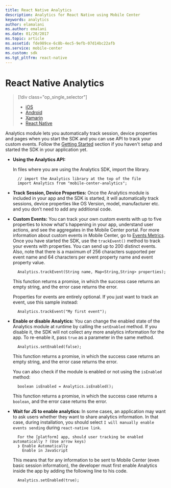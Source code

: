 ```yaml
---
title: React Native Analytics
description: Analytics for React Native using Mobile Center
keywords: analytics
author: elamalani
ms.author: emalani
ms.date: 01/20/2017
ms.topic: article
ms.assetid: fde989ce-6c8b-4ec5-9efb-07d14bc22afb
ms.service: mobile-center
ms.custom: sdk
ms.tgt_pltfrm: react-native
---
```


# React Native Analytics

> [!div class="op_single_selector"]
> * [iOS](ios.md)
> * [Android](android.md)
> * [Xamarin](xamarin.md)
> * [React Native](react-native.md)

Analytics module lets you automatically track session, device properties and pages when you start the SDK and you can use API to track your custom events. Follow the [Getting Started](~/sdk/getting-started/react-native.md#2-add-Mobile-Center-sdk-modules) section if you haven't setup and started the SDK in your application yet.

* **Using the Analytics API:**

   In files where you are using the Analytics SDK, import the library.

        // import the Analytics library at the top of the file
        import Analytics from "mobile-center-analytics";

* **Track Session, Device Properties:**  Once the Analytics module is included in your app and the SDK is started, it will automatically track sessions, device properties like OS Version, model, manufacturer etc. and you don’t need to add any additional code.

* **Custom Events:** You can track your own custom events with up to five properties to know what's happening in your app, understand user actions, and see the aggregates in the Mobile Center portal. For more information about custom events in Mobile Center, go to [Events Metrics](~/analytics/understand-events.md). Once you have started the SDK, use the `trackEvent()` method to track your events with properties. You can send up to 200 distinct events. Also, note that there is a maximum of 256 characters supported per event name and 64 characters per event property name and event property value.

        Analytics.trackEvent(String name, Map<String,String> properties);

    This function returns a promise, in which the success case returns an empty string, and the error case returns the error.

    Properties for events are entirely optional. If you just want to track an event, use this sample instead:

        Analytics.trackEvent("My first event");

* **Enable or disable Analytics:**  You can change the enabled state of the Analytics module at runtime by calling the `setEnabled` method. If you disable it, the SDK will not collect any more analytics information for the app. To re-enable it, pass `true` as a parameter in the same method.

        Analytics.setEnabled(false);

    This function returns a promise, in which the success case returns an empty string, and the error case returns the error.

    You can also check if the module is enabled or not using the `isEnabled` method:

        boolean isEnabled = Analytics.isEnabled();

    This function returns a promise, in which the success case returns a `boolean`, and the error case returns the error.

* <a name="enable-javascript"></a>**Wait for JS to enable analytics:** In some cases, an application may want to ask users whether they want to share analytics information. In that case, during installation, you should select `I will manually enable events sending` during `react-native link`.

        For the [platform] app, should user tracking be enabled automatically ? (Use arrow keys)
        ❯ Enable Automatically
          Enable in JavaScript

    This means that for any information to be sent to Mobile Center (even basic session information), the developer must first enable Analytics inside the app by adding the following line to his code.

        Analytics.setEnabled(true);
